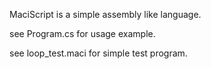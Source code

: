 MaciScript is a simple assembly like language.

see Program.cs for usage example.

see loop_test.maci for simple test program.
